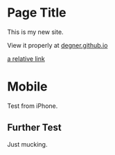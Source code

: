 # Page Title

This is my new site.

View it properly at [degner.github.io](https://degner.github.io)

[a relative link](about.md)

# Mobile

Test from iPhone. 

## Further Test

Just mucking.
